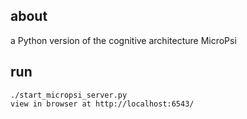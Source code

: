 about
-----
a Python version of the cognitive architecture MicroPsi

run 
-----

	./start_micropsi_server.py
	view in browser at http://localhost:6543/

